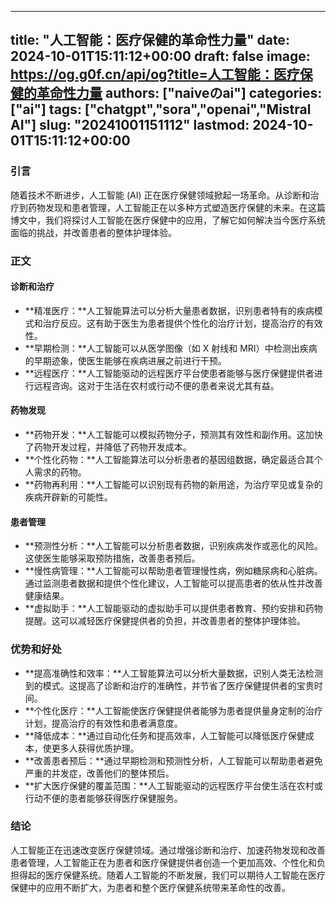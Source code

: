 
---
title: "人工智能：医疗保健的革命性力量"
date: 2024-10-01T15:11:12+00:00
draft: false
image: https://og.g0f.cn/api/og?title=人工智能：医疗保健的革命性力量
authors: ["naiveのai"]
categories: ["ai"]
tags: ["chatgpt","sora","openai","Mistral AI"]
slug: "20241001151112"
lastmod: 2024-10-01T15:11:12+00:00
---
### 引言

随着技术不断进步，人工智能 (AI) 正在医疗保健领域掀起一场革命。从诊断和治疗到药物发现和患者管理，人工智能正在以多种方式塑造医疗保健的未来。在这篇博文中，我们将探讨人工智能在医疗保健中的应用，了解它如何解决当今医疗系统面临的挑战，并改善患者的整体护理体验。

### 正文

#### 诊断和治疗

* **精准医疗：**人工智能算法可以分析大量患者数据，识别患者特有的疾病模式和治疗反应。这有助于医生为患者提供个性化的治疗计划，提高治疗的有效性。
* **早期检测：**人工智能可以从医学图像（如 X 射线和 MRI）中检测出疾病的早期迹象，使医生能够在疾病进展之前进行干预。
* **远程医疗：**人工智能驱动的远程医疗平台使患者能够与医疗保健提供者进行远程咨询。这对于生活在农村或行动不便的患者来说尤其有益。

#### 药物发现

* **药物开发：**人工智能可以模拟药物分子，预测其有效性和副作用。这加快了药物开发过程，并降低了药物开发成本。
* **个性化药物：**人工智能算法可以分析患者的基因组数据，确定最适合其个人需求的药物。
* **药物再利用：**人工智能可以识别现有药物的新用途，为治疗罕见或复杂的疾病开辟新的可能性。

#### 患者管理

* **预测性分析：**人工智能可以分析患者数据，识别疾病发作或恶化的风险。这使医生能够采取预防措施，改善患者预后。
* **慢性病管理：**人工智能可以帮助患者管理慢性病，例如糖尿病和心脏病。通过监测患者数据和提供个性化建议，人工智能可以提高患者的依从性并改善健康结果。
* **虚拟助手：**人工智能驱动的虚拟助手可以提供患者教育、预约安排和药物提醒。这可以减轻医疗保健提供者的负担，并改善患者的整体护理体验。

### 优势和好处

* **提高准确性和效率：**人工智能算法可以分析大量数据，识别人类无法检测到的模式。这提高了诊断和治疗的准确性，并节省了医疗保健提供者的宝贵时间。
* **个性化医疗：**人工智能使医疗保健提供者能够为患者提供量身定制的治疗计划，提高治疗的有效性和患者满意度。
* **降低成本：**通过自动化任务和提高效率，人工智能可以降低医疗保健成本，使更多人获得优质护理。
* **改善患者预后：**通过早期检测和预测性分析，人工智能可以帮助患者避免严重的并发症，改善他们的整体预后。
* **扩大医疗保健的覆盖范围：**人工智能驱动的远程医疗平台使生活在农村或行动不便的患者能够获得医疗保健服务。

### 结论

人工智能正在迅速改变医疗保健领域。通过增强诊断和治疗、加速药物发现和改善患者管理，人工智能正在为患者和医疗保健提供者创造一个更加高效、个性化和负担得起的医疗保健系统。随着人工智能的不断发展，我们可以期待人工智能在医疗保健中的应用不断扩大，为患者和整个医疗保健系统带来革命性的改善。